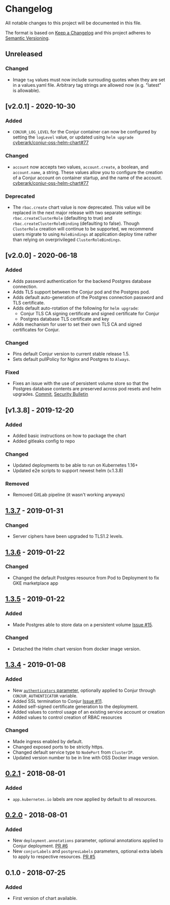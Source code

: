 # Changelog
All notable changes to this project will be documented in this file.

The format is based on [Keep a Changelog](http://keepachangelog.com/en/1.0.0/)
and this project adheres to [Semantic Versioning](http://semver.org/spec/v2.0.0.html).

## Unreleased

### Changed
- Image `tag` values must now include surrouding quotes when they are
  set in a values.yaml file. Arbitrary tag strings are allowed now
  (e.g. "latest" is allowable).

## [v2.0.1] - 2020-10-30

### Added
- `CONJUR_LOG_LEVEL` for the Conjur container can now be configured by setting the
  `logLevel` value, or updated using `helm upgrade` [cyberark/conjur-oss-helm-chart#77](https://github.com/cyberark/conjur-oss-helm-chart/issues/77)

### Changed
- `account` now accepts two values, `account.create`, a boolean, and `account.name`, a string. 
  These values allow you to configure the creation of a Conjur account on container startup, and 
  the name of the account. [cyberark/conjur-oss-helm-chart#77](https://github.com/cyberark/conjur-oss-helm-chart/issues/78)

### Deprecated
- The `rbac.create` chart value is now deprecated. This value will be replaced in the next major
  release with two separate settings: `rbac.createClusterRole` (defaulting to true) and
  `rbac.createClusterRoleBinding` (defaulting to false). Though `ClusterRole` creation will continue
  to be supported, we recommend users migrate to using `RoleBindings` at application deploy time
  rather than relying on overprivileged `ClusterRoleBindings`.

## [v2.0.0] - 2020-06-18

### Added
- Adds password authentication for the backend Postgres database connection.
- Adds TLS support between the Conjur pod and the Postgres pod.
- Adds default auto-generation of the Postgres connection password and
  TLS certificate.
- Adds default auto-rotation of the following for `helm upgrade`:
  - Conjur TLS CA signing certificate and signed certificate for Conjur
  - Postgres database TLS certificate and key
- Adds mechanism for user to set their own TLS CA and signed certificates
  for Conjur.
 
### Changed
- Pins default Conjur version to current stable release 1.5.
- Sets default pullPolicy for Nginx and Postgres to `Always`.

### Fixed
- Fixes an issue with the use of persistent volume store so that the
  Postgres database contents are preserved across pod resets
  and helm upgrades.
  [Commit](https://github.com/cyberark/conjur-oss-helm-chart/commit/9ee5b2b191f118714193861fc75abd5226c94425),
  [Security Bulletin](https://github.com/cyberark/conjur-oss-helm-chart/security/advisories/GHSA-mg2m-623j-wpxw)

## [v1.3.8] - 2019-12-20

### Added
- Added basic instructions on how to package the chart
- Added gitleaks config to repo

### Changed
- Updated deployments to be able to run on Kubernetes 1.16+
- Updated e2e scripts to support newest helm (v.1.3.8)

### Removed
- Removed GitLab pipeline (it wasn't working anyways)

## [1.3.7] - 2019-01-31
### Changed
- Server ciphers have been upgraded to TLS1.2 levels.

## [1.3.6] - 2019-01-22
### Changed
- Changed the default Postgres resource from Pod to Deployment to fix GKE marketplace app

## [1.3.5] - 2019-01-22
### Added
- Made Postgres able to store data on a persistent volume [Issue #15](https://github.com/cyberark/conjur-oss-helm-chart/issues/15).

### Changed
- Detached the Helm chart version from docker image version.

## [1.3.4] - 2019-01-08
### Added
- New [`authenticators` parameter](./conjur-oss#configuration), optionally applied to Conjur through `CONJUR_AUTHENTICATOR` variable.
- Added SSL termination to Conjur [Issue #11](https://github.com/cyberark/conjur-oss-helm-chart/issues/11).
- Added self-signed certificate generation to the deployment.
- Added values to control usage of an existing service account or creation
- Added values to control creation of RBAC resources

### Changed
- Made ingress enabled by default.
- Changed exposed ports to be strictly https.
- Changed default service type to `NodePort` from `ClusterIP`.
- Updated version number to be in line with OSS Docker image version.

## [0.2.1] - 2018-08-01
### Added
- `app.kubernetes.io` labels are now applied by default to all resources.

## [0.2.0] - 2018-08-01
### Added
- New `deployment.annotations` parameter, optional annotations applied to Conjur deployment.
    [PR #6](https://github.com/cyberark/conjur-oss-helm-chart/pull/6)
- New `conjurLabels` and `postgresLabels` parameters,
    optional extra labels to apply to respective resources.
    [PR #5](https://github.com/cyberark/conjur-oss-helm-chart/pull/5)

## 0.1.0 - 2018-07-25
### Added
- First version of chart available.

[Unreleased]: https://github.com/cyberark/conjur-oss-helm-chart/compare/v2.0.1...HEAD
[2.0.1]: https://github.com/cyberark/conjur-oss-helm-chart/compare/v2.0.0...v2.0.1
[2.0.0]: https://github.com/cyberark/conjur-oss-helm-chart/compare/v1.3.8...v2.0.0
[1.3.8]: https://github.com/cyberark/conjur-oss-helm-chart/compare/v1.3.7...v1.3.8
[1.3.7]: https://github.com/cyberark/conjur-oss-helm-chart/compare/v1.3.6...v1.3.7
[1.3.6]: https://github.com/cyberark/conjur-oss-helm-chart/compare/v1.3.5...v1.3.6
[1.3.5]: https://github.com/cyberark/conjur-oss-helm-chart/compare/v1.3.4...v1.3.5
[1.3.4]: https://github.com/cyberark/conjur-oss-helm-chart/compare/v0.2.1...v1.3.4
[0.2.1]: https://github.com/cyberark/conjur-oss-helm-chart/compare/v0.2.0...v0.2.1
[0.2.0]: https://github.com/cyberark/conjur-oss-helm-chart/compare/v0.1.0...v0.2.0
